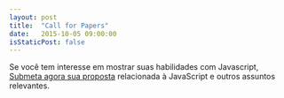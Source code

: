 ```yaml
---
layout: post
title:  "Call for Papers"
date:   2015-10-05 09:00:00
isStaticPost: false
---
```

Se você tem interesse em mostrar suas habilidades com Javascript, [Submeta agora sua proposta](http://bit.ly/c4pjsdayrec "c4p") relacionada à JavaScript e outros assuntos relevantes.
